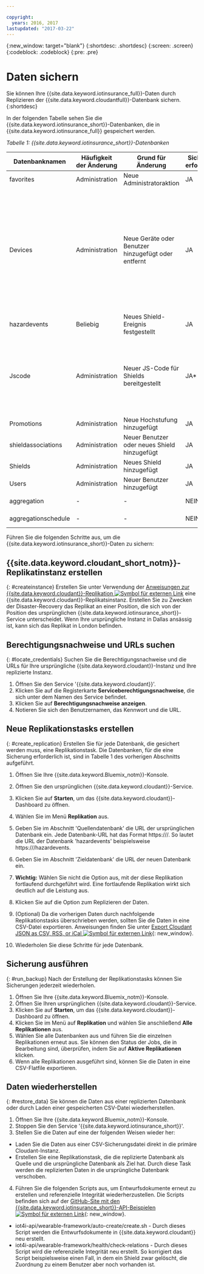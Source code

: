 ```yaml
---

copyright:
  years: 2016, 2017
lastupdated: "2017-03-22"
---
```


<!-- Common attributes used in the template are defined as follows: -->
{:new_window: target="blank"}
{:shortdesc: .shortdesc}
{:screen: .screen}
{:codeblock: .codeblock}
{:pre: .pre}



<!-- {{site.data.keyword.iotinsurance_full}}  {{site.data.keyword.iotinsurance_short}}  -->

# Daten sichern
Sie können Ihre {{site.data.keyword.iotinsurance_full}}-Daten durch Replizieren der {{site.data.keyword.cloudantfull}}-Datenbank sichern.
{:shortdesc}

In der folgenden Tabelle sehen Sie die {{site.data.keyword.iotinsurance_short}}-Datenbanken, die in {{site.data.keyword.iotinsurance_full}} gespeichert werden.

*Tabelle 1: {{site.data.keyword.iotinsurance_short}}-Datenbanken*

Datenbanknamen| Häufigkeit der Änderung| Grund für Änderung | Sicherung erforderlich | Kommentare
------------- | -------------| -------------| -------------| -------------
favorites|Administration|Neue Administratoraktion|JA|-
Devices|Administration|Neue Geräte oder Benutzer hinzugefügt oder entfernt|JA| Der Transformator generiert im Hauptspeicher dynamisch eine Tabelle und füllt sie mit Daten aus dem Geräteprovider. Bei direkt verbundenen Gateways werden in dieser Tabelle die Geräte gespeichert.
hazardevents|Beliebig|Neues Shield-Ereignis festgestellt|JA|-
Jscode|Administration|Neuer JS-Code für Shields bereitgestellt|JA*| Der Administrator kann die Sicherung optional überspringen und eine neue Version des JS-Codes bereitstellen.
Promotions|Administration|Neue Hochstufung hinzugefügt|JA|-
shieldassociations|Administration|Neuer Benutzer oder neues Shield hinzugefügt|JA|-
Shields|Administration|Neues Shield hinzugefügt|JA|-
Users|Administration|Neuer Benutzer hinzugefügt|JA|-
aggregation|-|-|NEIN|Kann erneut erstellt werden.
aggregationschedule|-|-| NEIN|Kann erneut erstellt werden.

Führen Sie die folgenden Schritte aus, um die {{site.data.keyword.iotinsurance_short}}-Daten zu sichern:

## {{site.data.keyword.cloudant_short_notm}}-Replikatinstanz erstellen
{: #createinstance}
Erstellen Sie unter Verwendung der [Anweisungen zur {{site.data.keyword.cloudant}}-Replikation ![Symbol für externen Link](../../icons/launch-glyph.svg)](https://docs.cloudant.com/replication.html) eine {{site.data.keyword.cloudant}}-Replikatsinstanz. Erstellen Sie zu Zwecken der Disaster-Recovery das Replikat an einer Position, die sich von der Position des ursprünglichen {{site.data.keyword.iotinsurance_short}}-Service unterscheidet. Wenn Ihre ursprüngliche Instanz in Dallas ansässig ist, kann sich das Replikat in London befinden.

## Berechtigungsnachweise und URLs suchen
{: #locate_credentials}
Suchen Sie die Berechtigungsnachweise und die URLs für Ihre ursprüngliche {{site.data.keyword.cloudant}}-Instanz und Ihre replizierte Instanz.
1. Öffnen Sie den Service '{{site.data.keyword.cloudant}}'.
2. Klicken Sie auf die Registerkarte **Serviceberechtigungsnachweise**, die sich unter dem Namen des Service befindet.
3. Klicken Sie auf **Berechtigungsnachweise anzeigen**.
4. Notieren Sie sich den Benutzernamen, das Kennwort und die URL.

## Neue Replikationstasks erstellen
{: #create_replication}
Erstellen Sie für jede Datenbank, die gesichert werden muss, eine Replikationstask. Die Datenbanken, für die eine Sicherung erforderlich ist, sind in Tabelle 1 des vorherigen Abschnitts aufgeführt.

1. Öffnen Sie Ihre {{site.data.keyword.Bluemix_notm}}-Konsole.

2. Öffnen Sie den ursprünglichen {{site.data.keyword.cloudant}}-Service.

3. Klicken Sie auf **Starten**, um das {{site.data.keyword.cloudant}}-Dashboard zu öffnen.

4. Wählen Sie im Menü **Replikation** aus.

5. Geben Sie im Abschnitt 'Quellendatenbank' die URL der ursprünglichen Datenbank ein. Jede Datenbank-URL hat das Format https://<CloudantbaseURL>/<Datenbankname>.  So lautet die URL der Datenbank 'hazardevents' beispielsweise https://<CloudantbaseURL>/hazardevents.

6. Geben Sie im Abschnitt 'Zieldatenbank' die URL der neuen Datenbank ein.

7. **Wichtig:** Wählen Sie nicht die Option aus, mit der diese Replikation fortlaufend durchgeführt wird.  Eine fortlaufende Replikation wirkt sich deutlich auf die Leistung aus.

8. Klicken Sie auf die Option zum Replizieren der Daten.  

9. (Optional) Da die vorherigen Daten durch nachfolgende Replikationstasks überschrieben werden, sollten Sie die Daten in eine CSV-Datei exportieren.  Anweisungen finden Sie unter [Export Cloudant JSON as CSV, RSS, or iCal ![Symbol für externen Link](../../icons/launch-glyph.svg)](https://developer.ibm.com/clouddataservices/2015/09/22/export-cloudant-json-as-csv-rss-or-ical/){: new_window}.

10. Wiederholen Sie diese Schritte für jede Datenbank.

## Sicherung ausführen
{: #run_backup}
Nach der Erstellung der Replikationstasks können Sie Sicherungen jederzeit wiederholen.
1. Öffnen Sie Ihre {{site.data.keyword.Bluemix_notm}}-Konsole.
2. Öffnen Sie Ihren ursprünglichen {{site.data.keyword.cloudant}}-Service.
3. Klicken Sie auf **Starten**, um das {{site.data.keyword.cloudant}}-Dashboard zu öffnen.
4. Klicken Sie im Menü auf **Replikation** und wählen Sie anschließend **Alle Replikationen** aus.
5. Wählen Sie alle Datenbanken aus und führen Sie die einzelnen Replikationen erneut aus. Sie können den Status der Jobs, die in Bearbeitung sind, überprüfen, indem Sie auf **Aktive Replikationen** klicken.
6. Wenn alle Replikationen ausgeführt sind, können Sie die Daten in eine CSV-Flatfile exportieren.

## Daten wiederherstellen
{: #restore_data}
Sie können die Daten aus einer replizierten Datenbank oder durch Laden einer gespeicherten CSV-Datei wiederherstellen.
1. Öffnen Sie Ihre {{site.data.keyword.Bluemix_notm}}-Konsole.
2. Stoppen Sie den Service '{{site.data.keyword.iotinsurance_short}}'.
3. Stellen Sie die Daten auf eine der folgenden Weisen wieder her:
  - Laden Sie die Daten aus einer CSV-Sicherungsdatei direkt in die primäre Cloudant-Instanz.
  - Erstellen Sie eine Replikationstask, die die replizierte Datenbank als Quelle und die ursprüngliche Datenbank als Ziel hat. Durch diese Task werden die replizierten Daten in die ursprüngliche Datenbank verschoben.
4. Führen Sie die folgenden Scripts aus, um Entwurfsdokumente erneut zu erstellen und referenzielle Integrität wiederherzustellen.  Die Scripts befinden sich auf der [GitHub-Site mit den {{site.data.keyword.iotinsurance_short}}-API-Beispielen ![Symbol für externen Link](../../icons/launch-glyph.svg)](https://github.com/IBM-Bluemix/iot4i-api-examples-nodejs/){: new_window}.
  - iot4i-api/wearable-framework/auto-create/create.sh - Durch dieses Script werden die Entwurfsdokumente in {{site.data.keyword.cloudant}} neu erstellt.
  - iot4i-api/wearable-framework/health/check-relations - Durch dieses Script wird die referenzielle Integrität neu erstellt. So korrigiert das Script beispielsweise einen Fall, in dem ein Shield zwar gelöscht, die Zuordnung zu einem Benutzer aber noch vorhanden ist.
